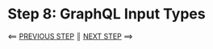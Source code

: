 # Step 8: GraphQL Input Types


[{]: <helper> (navStep)

⟸ <a href="step7.md">PREVIOUS STEP</a> <b>║</b> <a href="step9.md">NEXT STEP</a> ⟹

[}]: #
